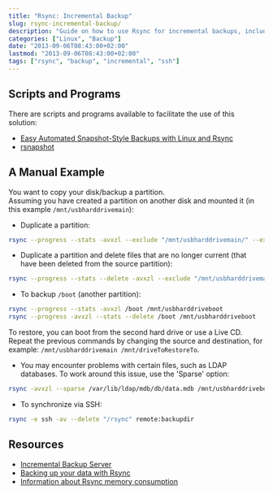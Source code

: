 ```yaml
---
title: "Rsync: Incremental Backup"
slug: rsync-incremental-backup/
description: "Guide on how to use Rsync for incremental backups, including manual examples and script resources"
categories: ["Linux", "Backup"]
date: "2013-09-06T08:43:00+02:00"
lastmod: "2013-09-06T08:43:00+02:00"
tags: ["rsync", "backup", "incremental", "ssh"]
---
```


## Scripts and Programs

There are scripts and programs available to facilitate the use of this solution:

- [Easy Automated Snapshot-Style Backups with Linux and Rsync](https://www.mikerubel.org/computers/rsync_snapshots/)
- [rsnapshot](https://www.rsnapshot.org/)

## A Manual Example

You want to copy your disk/backup a partition.  
Assuming you have created a partition on another disk and mounted it (in this example `/mnt/usbharddrivemain`):

- Duplicate a partition:

```bash
rsync --progress --stats -avxzl --exclude "/mnt/usbharddrivemain/" --exclude "/mnt/usbharddriveboot/" --exclude "/usr/portage/" --exclude "/proc/" --exclude "/root/.ccache/" --exclude "/var/log/" --exclude "/sys" --exclude "/dev" --exclude "tmp/" /* /mnt/usbharddrivemain
```

- Duplicate a partition and delete files that are no longer current (that have been deleted from the source partition):

```bash
rsync --progress --stats --delete -avxzl --exclude "/mnt/usbharddrivemain/" --exclude "/mnt/usbharddriveboot/" --exclude "/usr/portage/" --exclude "/proc/" --exclude "/root/.ccache/" --exclude "/var/log/" --exclude "/sys" --exclude "/dev" --exclude "tmp/" /* /mnt/usbharddrivemain
```

- To backup `/boot` (another partition):

```bash
rsync --progress --stats -avxzl /boot /mnt/usbharddriveboot
rsync --progress -avxzl --stats --delete /boot /mnt/usbharddriveboot
```

To restore, you can boot from the second hard drive or use a Live CD. Repeat the previous commands by changing the source and destination, for example: `/mnt/usbharddrivemain /mnt/driveToRestoreTo`.

- You may encounter problems with certain files, such as LDAP databases. To work around this issue, use the 'Sparse' option:

```bash
rsync -avxzl --sparse /var/lib/ldap/mdb/db/data.mdb /mnt/usbharddriveboot
```

- To synchronize via SSH:

```bash
rsync -e ssh -av --delete "/rsync" remote:backupdir
```

## Resources
- [Incremental Backup Server](../../static/pdf/serveur_de_sauvegardes_incrémentales.pdf)
- [Backing up your data with Rsync](../../static/pdf/rsync.pdf)
- [Information about Rsync memory consumption](https://www.samba.org/rsync/FAQ.html#4)
